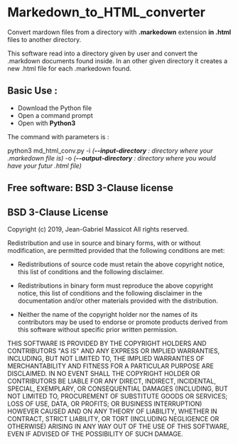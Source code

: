 # Markedown_to_HTML_converter

Convert mardown files from a directory with **.markedown** extension **in .html** files to another directory.

This software read into a directory given by user and convert the .markdown documents found inside. In an other given directory
it creates a new .html file for each .markedown found.

## Basic Use :

* Download the Python file
* Open a command prompt
* Open with **Python3**

The command with parameters is :

python3 md_html_conv.py -i *(**--input-directory** : directory where your .markedown file is)* -o *(**--output-directory** : directory where you would have your futur .html file)*

## Free software: BSD 3-Clause license

## BSD 3-Clause License

Copyright (c) 2019, Jean-Gabriel Massicot
All rights reserved.

Redistribution and use in source and binary forms, with or without
modification, are permitted provided that the following conditions are met:

* Redistributions of source code must retain the above copyright notice, this
  list of conditions and the following disclaimer.

* Redistributions in binary form must reproduce the above copyright notice,
  this list of conditions and the following disclaimer in the documentation
  and/or other materials provided with the distribution.

* Neither the name of the copyright holder nor the names of its
  contributors may be used to endorse or promote products derived from
  this software without specific prior written permission.

THIS SOFTWARE IS PROVIDED BY THE COPYRIGHT HOLDERS AND CONTRIBUTORS "AS IS"
AND ANY EXPRESS OR IMPLIED WARRANTIES, INCLUDING, BUT NOT LIMITED TO, THE
IMPLIED WARRANTIES OF MERCHANTABILITY AND FITNESS FOR A PARTICULAR PURPOSE ARE
DISCLAIMED. IN NO EVENT SHALL THE COPYRIGHT HOLDER OR CONTRIBUTORS BE LIABLE
FOR ANY DIRECT, INDIRECT, INCIDENTAL, SPECIAL, EXEMPLARY, OR CONSEQUENTIAL
DAMAGES (INCLUDING, BUT NOT LIMITED TO, PROCUREMENT OF SUBSTITUTE GOODS OR
SERVICES; LOSS OF USE, DATA, OR PROFITS; OR BUSINESS INTERRUPTION) HOWEVER
CAUSED AND ON ANY THEORY OF LIABILITY, WHETHER IN CONTRACT, STRICT LIABILITY,
OR TORT (INCLUDING NEGLIGENCE OR OTHERWISE) ARISING IN ANY WAY OUT OF THE USE
OF THIS SOFTWARE, EVEN IF ADVISED OF THE POSSIBILITY OF SUCH DAMAGE.
